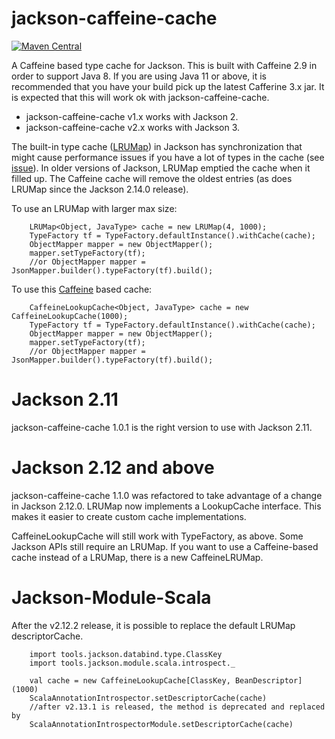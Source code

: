 # jackson-caffeine-cache

[![Maven Central](https://maven-badges.herokuapp.com/maven-central/com.github.pjfanning/jackson-caffeine-cache/badge.svg)](https://maven-badges.herokuapp.com/maven-central/com.github.pjfanning/jackson-caffeine-cache)

A Caffeine based type cache for Jackson. This is built with Caffeine 2.9 in order to support Java 8. If you are using Java 11 or above, it is recommended that you have your build pick up the latest Cafferine 3.x jar. It is expected that this will work ok with jackson-caffeine-cache.

* jackson-caffeine-cache v1.x works with Jackson 2. 
* jackson-caffeine-cache v2.x works with Jackson 3. 
  
The built-in type cache ([LRUMap](https://github.com/FasterXML/jackson-databind/blob/2.17/src/main/java/com/fasterxml/jackson/databind/util/LRUMap.java))
in Jackson has synchronization that might cause performance issues if you have a lot of types in the cache (see [issue](https://github.com/FasterXML/jackson-module-scala/issues/428)). In older versions of Jackson, LRUMap emptied the cache when it filled up. The Caffeine cache will remove the oldest entries (as does LRUMap since the Jackson 2.14.0 release).

To use an LRUMap with larger max size:

        LRUMap<Object, JavaType> cache = new LRUMap(4, 1000);
        TypeFactory tf = TypeFactory.defaultInstance().withCache(cache);
        ObjectMapper mapper = new ObjectMapper();
        mapper.setTypeFactory(tf);
        //or ObjectMapper mapper = JsonMapper.builder().typeFactory(tf).build();

To use this [Caffeine](https://github.com/ben-manes/caffeine) based cache:

        CaffeineLookupCache<Object, JavaType> cache = new CaffeineLookupCache(1000);
        TypeFactory tf = TypeFactory.defaultInstance().withCache(cache);
        ObjectMapper mapper = new ObjectMapper();
        mapper.setTypeFactory(tf);
        //or ObjectMapper mapper = JsonMapper.builder().typeFactory(tf).build();
        
# Jackson 2.11

jackson-caffeine-cache 1.0.1 is the right version to use with Jackson 2.11.
        
# Jackson 2.12 and above
 
jackson-caffeine-cache 1.1.0 was refactored to take advantage of a change in Jackson 2.12.0. LRUMap now implements a LookupCache interface. This makes it easier to create custom cache implementations.

CaffeineLookupCache will still work with TypeFactory, as above. Some Jackson APIs still require an LRUMap. If you want to use a Caffeine-based cache instead of a LRUMap, there is a new CaffeineLRUMap.

# Jackson-Module-Scala

After the v2.12.2 release, it is possible to replace the default LRUMap descriptorCache.

        import tools.jackson.databind.type.ClassKey
        import tools.jackson.module.scala.introspect._
        
        val cache = new CaffeineLookupCache[ClassKey, BeanDescriptor](1000)
        ScalaAnnotationIntrospector.setDescriptorCache(cache)
        //after v2.13.1 is released, the method is deprecated and replaced by 
        ScalaAnnotationIntrospectorModule.setDescriptorCache(cache)
        

